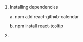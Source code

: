 
1. Installing dependencies

   a.   npm add react-github-calendar
   
   b.   npm install react-tooltip   

2. 